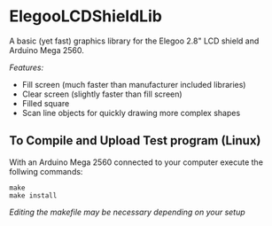 # ElegooLCDShieldLib
A basic (yet fast) graphics library for the Elegoo 2.8" LCD shield and Arduino Mega 2560.

*Features:*
  * Fill screen (much faster than manufacturer included libraries) 
  * Clear screen (slightly faster than fill screen)
  * Filled square
  * Scan line objects for quickly drawing more complex shapes
  

## To Compile and Upload Test program (Linux)

With an Arduino Mega 2560 connected to your computer execute the follwing commands: 
```
make 
make install
```
*Editing the makefile may be necessary depending on your setup*
